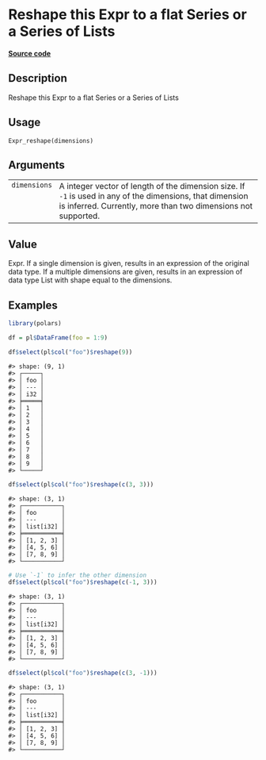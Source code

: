 

# Reshape this Expr to a flat Series or a Series of Lists

[**Source code**](https://github.com/pola-rs/r-polars/tree/741f9cd2614b3302a4d033bcae447425e1b91191/R/expr__expr.R#L2836)

## Description

Reshape this Expr to a flat Series or a Series of Lists

## Usage

<pre><code class='language-R'>Expr_reshape(dimensions)
</code></pre>

## Arguments

<table>
<tr>
<td style="white-space: nowrap; font-family: monospace; vertical-align: top">
<code id="Expr_reshape_:_dimensions">dimensions</code>
</td>
<td>
A integer vector of length of the dimension size. If <code>-1</code> is
used in any of the dimensions, that dimension is inferred. Currently,
more than two dimensions not supported.
</td>
</tr>
</table>

## Value

Expr. If a single dimension is given, results in an expression of the
original data type. If a multiple dimensions are given, results in an
expression of data type List with shape equal to the dimensions.

## Examples

``` r
library(polars)

df = pl$DataFrame(foo = 1:9)

df$select(pl$col("foo")$reshape(9))
```

    #> shape: (9, 1)
    #> ┌─────┐
    #> │ foo │
    #> │ --- │
    #> │ i32 │
    #> ╞═════╡
    #> │ 1   │
    #> │ 2   │
    #> │ 3   │
    #> │ 4   │
    #> │ 5   │
    #> │ 6   │
    #> │ 7   │
    #> │ 8   │
    #> │ 9   │
    #> └─────┘

``` r
df$select(pl$col("foo")$reshape(c(3, 3)))
```

    #> shape: (3, 1)
    #> ┌───────────┐
    #> │ foo       │
    #> │ ---       │
    #> │ list[i32] │
    #> ╞═══════════╡
    #> │ [1, 2, 3] │
    #> │ [4, 5, 6] │
    #> │ [7, 8, 9] │
    #> └───────────┘

``` r
# Use `-1` to infer the other dimension
df$select(pl$col("foo")$reshape(c(-1, 3)))
```

    #> shape: (3, 1)
    #> ┌───────────┐
    #> │ foo       │
    #> │ ---       │
    #> │ list[i32] │
    #> ╞═══════════╡
    #> │ [1, 2, 3] │
    #> │ [4, 5, 6] │
    #> │ [7, 8, 9] │
    #> └───────────┘

``` r
df$select(pl$col("foo")$reshape(c(3, -1)))
```

    #> shape: (3, 1)
    #> ┌───────────┐
    #> │ foo       │
    #> │ ---       │
    #> │ list[i32] │
    #> ╞═══════════╡
    #> │ [1, 2, 3] │
    #> │ [4, 5, 6] │
    #> │ [7, 8, 9] │
    #> └───────────┘

